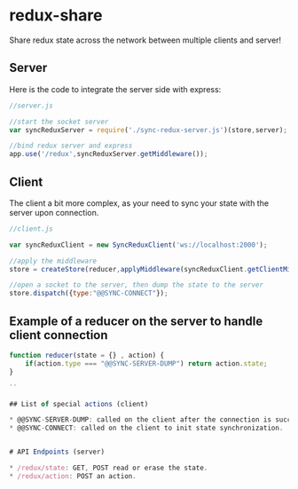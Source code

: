 # redux-share
Share redux state across the network between multiple clients and server!


## Server

Here is the code to integrate the server side with express:


```javascript
//server.js

//start the socket server
var syncReduxServer = require('./sync-redux-server.js')(store,server);

//bind redux server and express
app.use('/redux',syncReduxServer.getMiddleware());

```


## Client

The client a bit more complex, as your need to sync your state with the server upon connection.

```javascript
//client.js

var syncReduxClient = new SyncReduxClient('ws://localhost:2000');

//apply the middleware
store = createStore(reducer,applyMiddleware(syncReduxClient.getClientMiddleware()));

//open a socket to the server, then dump the state to the server
store.dispatch({type:"@@SYNC-CONNECT"});


```

## Example of a reducer on the server to handle client connection

```javascript
function reducer(state = {} , action) { 
	if(action.type === "@@SYNC-SERVER-DUMP") return action.state;
}

``

## List of special actions (client)

* @@SYNC-SERVER-DUMP: called on the client after the connection is successful, with the state in the payload. It will replace on the server side the current state.
* @@SYNC-CONNECT: called on the client to init state synchronization.


# API Endpoints (server)

* /redux/state: GET, POST read or erase the state.
* /redux/action: POST an action.
